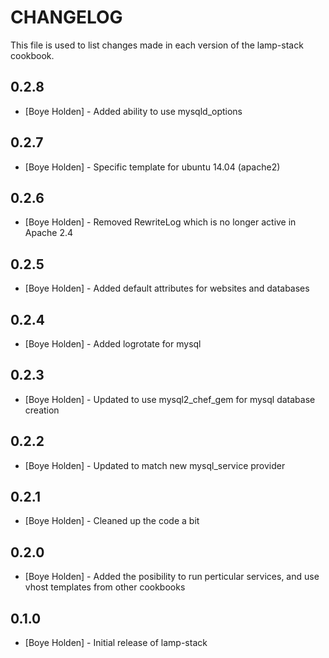 CHANGELOG
=========

This file is used to list changes made in each version of the lamp-stack cookbook.

0.2.8
-----
- [Boye Holden] - Added ability to use mysqld_options

0.2.7
-----
- [Boye Holden] - Specific template for ubuntu 14.04 (apache2)

0.2.6
-----
- [Boye Holden] - Removed RewriteLog which is no longer active in Apache 2.4

0.2.5
-----
- [Boye Holden] - Added default attributes for websites and databases

0.2.4
-----
- [Boye Holden] - Added logrotate for mysql

0.2.3
-----
- [Boye Holden] - Updated to use mysql2_chef_gem for mysql database creation

0.2.2
-----
- [Boye Holden] - Updated to match new mysql_service provider

0.2.1
-----
- [Boye Holden] - Cleaned up the code a bit

0.2.0
-----
- [Boye Holden] - Added the posibility to run perticular services, and use vhost templates from other cookbooks

0.1.0
-----
- [Boye Holden] - Initial release of lamp-stack